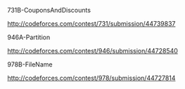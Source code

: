 731B-CouponsAndDiscounts

http://codeforces.com/contest/731/submission/44739837

946A-Partition

http://codeforces.com/contest/946/submission/44728540

978B-FileName

http://codeforces.com/contest/978/submission/44727814
